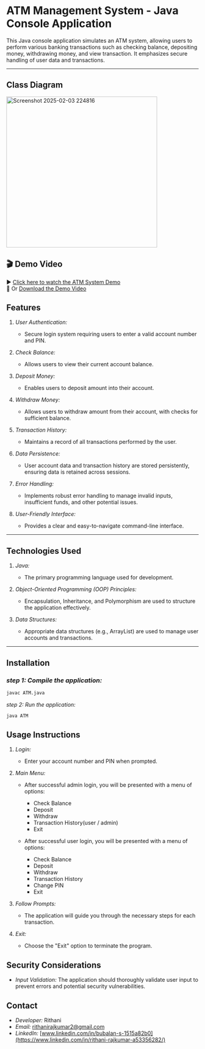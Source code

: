 # ATM Management System - Java Console Application

This Java console application simulates an ATM system, allowing users to perform various banking transactions such as checking balance, depositing money, withdrawing money, and view transaction.  It emphasizes secure handling of user data and transactions.

---
## **Class Diagram**

<img width="395" alt="Screenshot 2025-02-03 224816" src="https://github.com/user-attachments/assets/07941c8e-f98d-4fd0-b3cf-4da1f1c5455d" />

## 🎬 Demo Video

▶️ [Click here to watch the ATM System Demo](https://github.com/Rithani2422/ATM-Console-Application/blob/main/Demo(ATM).mp4)  
🔽 Or [Download the Demo Video](https://github.com/Rithani2422/ATM-Console-Application/raw/main/Demo(ATM).mp4)

## Features

1. *User Authentication:*
    - Secure login system requiring users to enter a valid account number and PIN.

2. *Check Balance:*
    - Allows users to view their current account balance.

3. *Deposit Money:*
    - Enables users to deposit amount into their account.

4. *Withdraw Money:*
    - Allows users to withdraw amount from their account, with checks for sufficient balance.

5. *Transaction History:*
    - Maintains a record of all transactions performed by the user.

6. *Data Persistence:*
    - User account data and transaction history are stored persistently, ensuring data is retained across sessions.

7. *Error Handling:*
    - Implements robust error handling to manage invalid inputs, insufficient funds, and other potential issues.

8. *User-Friendly Interface:*
    - Provides a clear and easy-to-navigate command-line interface.

---

## Technologies Used

1. *Java:*
    - The primary programming language used for development.

2. *Object-Oriented Programming (OOP) Principles:*
    - Encapsulation, Inheritance, and Polymorphism are used to structure the application effectively.

3. *Data Structures:*
    - Appropriate data structures (e.g., ArrayList) are used to manage user accounts and transactions.

---

## Installation

### *step 1: Compile the application:*
```bash
javac ATM.java
```

*step 2:  Run the application:*
```bash   
java ATM
```


## Usage Instructions

1. *Login:*
   - Enter your account number and PIN when prompted.

2. *Main Menu:*
   - After successful admin login, you will be presented with a menu of options:
     - Check Balance
     - Deposit
     - Withdraw
     - Transaction History(user / admin)
     - Exit
    
   - After successful user login, you will be presented with a menu of options:
     - Check Balance
     - Deposit
     - Withdraw
     - Transaction History
     - Change PIN
     - Exit

3. *Follow Prompts:*
   - The application will guide you through the necessary steps for each transaction.

4. *Exit:*
   - Choose the "Exit" option to terminate the program.

## Security Considerations

* *Input Validation:* The application should thoroughly validate user input to prevent errors and potential security vulnerabilities.

## Contact

* *Developer:* Rithani
* *Email:* rithanirajkumar2@gmail.com
* *LinkedIn:* [www.linkedin.com/in/bubalan-s-1515a82b0](https://www.linkedin.com/in/rithani-rajkumar-a53356282/)

